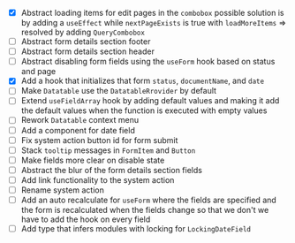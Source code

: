 - [x] Abstract loading items for edit pages in the `combobox` possible solution is by adding a `useEffect` while `nextPageExists` is true with `loadMoreItems` => resolved by adding `QueryCombobox`
- [ ] Abstract form details section footer
- [ ] Abstract form details section header
- [ ] Abstract disabling form fields using the `useForm` hook based on status and page
- [x] Add a hook that initializes that form `status`, `documentName`, and `date`
- [ ] Make `Datatable` use the `DatatableRrovider` by default
- [ ] Extend `useFieldArray` hook by adding default values and making it add the default values when the function is executed with empty values
- [ ] Rework `Datatable` context menu
- [ ] Add a component for date field
- [ ] Fix system action button id for form submit 
- [ ] Stack `tooltip` messages in `FormItem` and `Button`
- [ ] Make fields more clear on disable state
- [ ] Abstract the blur of the form details section fields
- [ ] Add link functionality to the system action
- [ ] Rename system action
- [ ] Add an auto recalculate for `useForm` where the fields are specified and the form is recalculated when the fields change so that we don't we have to add the hook on every field
- [ ] Add type that infers modules with locking for `LockingDateField`